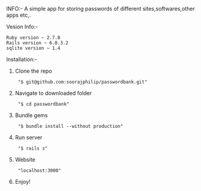INFO:-
	 A simple app for storing passwords of different sites,softwares,other apps etc,.

Vesion Info:-

	Ruby version ~ 2.7.0
	Rails version ~ 6.0.3.2
	sqlite version ~ 1.4


Installation:-

1. Clone the repo

		"$ git@github.com:soorajphilip/passwordbank.git"

2. Navigate to downloaded folder

		"$ cd passwordbank"

3. Bundle gems

		"$ bundle install --without production"

4. Run server

		"$ rails s"

5. Website

		"localhost:3000"

6. Enjoy!